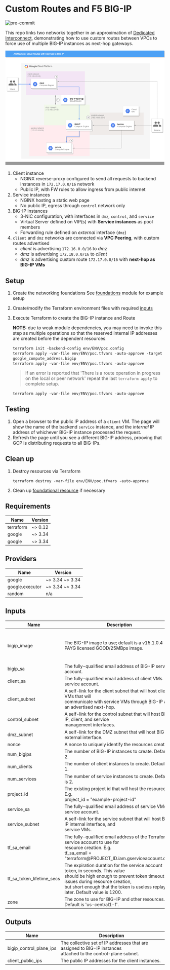 # Custom Routes and F5 BIG-IP

![pre-commit](https://github.com/memes/f5-google-cloud-router-big-ip/workflows/pre-commit/badge.svg)

This repo links two networks together in an approximation of
[Dedicated Interconnect](https://cloud.google.com/network-connectivity/docs/interconnect/concepts/dedicated-overview),
demonstrating how to use custom routes between VPCs to force use of multiple
BIG-IP instances as next-hop gateways.

![HLA](images/f5-google-cloud-router-big-ip.png)

1. Client instance
   * NGINX reverse-proxy configured to send all requests to backend instances in `172.17.0.0/16` network
   * Public IP, with FW rules to allow ingress from public internet
2. Service instances
   * NGINX hosting a static web page
   * No public IP, egress through `control` network only
3. BIG-IP instances
   * 3-NIC configuration, with interfaces in `dmz`, `control`, and `service`
   * Virtual Server defined on VIP(s) with **Service instances** as pool members
   * Forwarding rule defined on *external* interface (`dmz`)
4. `client` and `dmz` networks are connected via **VPC Peering**, with custom routes advertised
   * *client* is advertising `172.16.0.0/16` to *dmz*
   * *dmz* is advertising `172.18.0.0/16` to *client*
   * *dmz* is advertising custom route `172.17.0.0/16` with **next-hop as BIG-IP VMs**

## Setup

1. Create the networking foundations
   See [foundations](/foundations/#setup) module for example setup
2. Create/modify the Terraform environment files with required [inputs](#inputs)
3. Execute Terraform to create the BIG-IP instance and Route

   **NOTE:** due to weak module dependencies, you may need to invoke this step
   as multiple operations so that the reserved internal IP addresses are created
   before the dependent resources.

   ```shell
   terraform init -backend-config env/ENV/poc.config
   terraform apply -var-file env/ENV/poc.tfvars -auto-approve -target google_compute_address.bigip
   terraform apply -var-file env/ENV/poc.tfvars -auto-approve
   ```

   > If an error is reported that 'There is a route operation in progress on the
   > local or peer network' repeat the last `terraform apply` to complete setup.

   ```shell
   terraform apply -var-file env/ENV/poc.tfvars -auto-approve
   ```

## Testing

1. Open a browser to the public IP address of a `client` VM. The page will show
   the name of the backend `service` instance, and the *internal* IP address of
   whichever BIG-IP instance processed the request.
2. Refresh the page until you see a different BIG-IP address, prooving that GCP
   is distributing requests to all BIG-IPs.

## Clean up

1. Destroy resources via Terraform

   ```shell
   terraform destroy -var-file env/ENV/poc.tfvars -auto-approve
   ```

2. Clean up [foundational resource](foundations/#cleanup) if necessary

<!-- markdownlint-disable no-inline-html -->
<!-- BEGINNING OF PRE-COMMIT-TERRAFORM DOCS HOOK -->
## Requirements

| Name | Version |
|------|---------|
| terraform | ~> 0.12 |
| google | ~> 3.34 |
| google | ~> 3.34 |

## Providers

| Name | Version |
|------|---------|
| google | ~> 3.34 ~> 3.34 |
| google.executor | ~> 3.34 ~> 3.34 |
| random | n/a |

## Inputs

| Name | Description | Type | Default | Required |
|------|-------------|------|---------|:--------:|
| bigip\_image | The BIG-IP image to use; default is a v15.1.0.4 PAYG licensed GOOD/25MBps image. | `string` | `"projects/f5-7626-networks-public/global/images/f5-bigip-15-1-0-4-0-0-6-payg-good-25mbps-200618231522"` | no |
| bigip\_sa | The fully-qualified email address of BIG-IP service account. | `string` | n/a | yes |
| client\_sa | The fully-qualified email address of client VMs service account. | `string` | n/a | yes |
| client\_subnet | A self-link for the client subnet that will host client VMs that will<br>communicate with service VMs through BIG-IP as an advertised next-hop. | `string` | n/a | yes |
| control\_subnet | A self-link for the control subnet that will host BIG-IP, client, and service<br>management interfaces. | `string` | n/a | yes |
| dmz\_subnet | A self-link for the DMZ subnet that will host BIG-IP external interface. | `string` | n/a | yes |
| nonce | A nonce to uniquely identify the resources created. | `string` | `"cloud-route-poc"` | no |
| num\_bigips | The number of BIG-IP instances to create. Default is 2. | `number` | `2` | no |
| num\_clients | The number of client instances to create. Default is 1. | `number` | `1` | no |
| num\_services | The number of service instances to create. Default is 2. | `number` | `2` | no |
| project\_id | The existing project id that will host the resources. E.g.<br>project\_id = "example-project-id" | `string` | n/a | yes |
| service\_sa | The fully-qualified email address of service VMs service account. | `string` | n/a | yes |
| service\_subnet | A self-link for the service subnet that will host BIG-IP internal interface, and<br>service VMs. | `string` | n/a | yes |
| tf\_sa\_email | The fully-qualified email address of the Terraform service account to use for<br>resource creation. E.g.<br>tf\_sa\_email = "terraform@PROJECT\_ID.iam.gserviceaccount.com" | `string` | n/a | yes |
| tf\_sa\_token\_lifetime\_secs | The expiration duration for the service account token, in seconds. This value<br>should be high enough to prevent token timeout issues during resource creation,<br>but short enough that the token is useless replayed later. Default value is 1200. | `number` | `1200` | no |
| zone | The zone to use for BIG-IP and other resources. Default is 'us-central1-f'. | `string` | `"us-central1-f"` | no |

## Outputs

| Name | Description |
|------|-------------|
| bigip\_control\_plane\_ips | The collective set of IP addresses that are assigned to BIG-IP instances<br>attached to the control-plane subnet. |
| client\_public\_ips | The public IP addresses for the client instances. |

<!-- END OF PRE-COMMIT-TERRAFORM DOCS HOOK -->
<!-- markdownlint-enable no-inline-html -->
